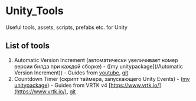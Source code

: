 # Unity_Tools
Useful tools, assets, scripts, prefabs etc. for Unity


## List of tools

1. Automatic Version Increment (автоматически увеличивает номер версии билда при каждой сборке) - ([my unitypackage](/Automatic Version Increment)) - Guides from [youtube](https://youtu.be/PbFE0m9UMtE), [git](https://gist.github.com/llamacademy/d6326dc6dcd215b66f7f6e4738bbbbf1) 
2. Countdown Timer (скрипт таймера, запускающего Unity Events) - ([my unitypackage]()) - Guides from VRTK v4 [https://www.vrtk.io/](https://www.vrtk.io/), [git](https://github.com/ExtendRealityLtd/Zinnia.Unity/blob/master/Runtime/Utility/CountdownTimer.cs)

